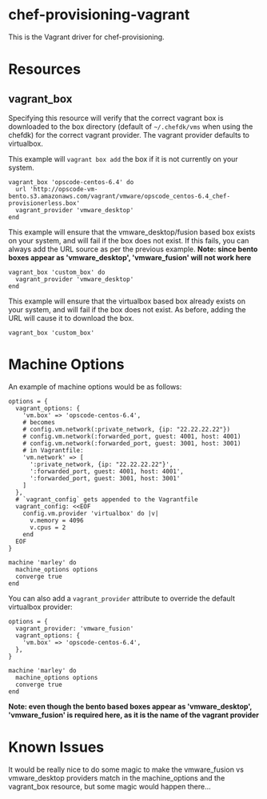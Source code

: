 # chef-provisioning-vagrant

This is the Vagrant driver for chef-provisioning.

# Resources

## vagrant_box

Specifying this resource will verify that the correct vagrant box is downloaded to the box directory (default of ```~/.chefdk/vms``` when using the chefdk) for the correct vagrant provider. The vagrant provider defaults to virtualbox.

This example will ```vagrant box add``` the box if it is not currently on your system.
```
vagrant_box 'opscode-centos-6.4' do
  url 'http://opscode-vm-bento.s3.amazonaws.com/vagrant/vmware/opscode_centos-6.4_chef-provisionerless.box'
  vagrant_provider 'vmware_desktop'
end
```
This example will ensure that the vmware_desktop/fusion based box exists on your system, and will fail if the box does not exist. If this fails, you can always add the URL source as per the previous example. **Note: since bento boxes appear as 'vmware_desktop', 'vmware_fusion' will not work here**
```
vagrant_box 'custom_box' do
  vagrant_provider 'vmware_desktop'
end
```
This example will ensure that the virtualbox based box already exists on your system, and will fail if the box does not exist. As before, adding the URL will cause it to download the box.
```
vagrant_box 'custom_box'
```
# Machine Options

An example of machine options would be as follows:
```
options = {
  vagrant_options: {
    'vm.box' => 'opscode-centos-6.4',
    # becomes 
    # config.vm.network(:private_network, {ip: "22.22.22.22"})
    # config.vm.network(:forwarded_port, guest: 4001, host: 4001)
    # config.vm.network(:forwarded_port, guest: 3001, host: 3001)
    # in Vagrantfile:
    'vm.network' => [
      ':private_network, {ip: "22.22.22.22"}',
      ':forwarded_port, guest: 4001, host: 4001',
      ':forwarded_port, guest: 3001, host: 3001'
    ]
  },
  # `vagrant_config` gets appended to the Vagrantfile
  vagrant_config: <<EOF
    config.vm.provider 'virtualbox' do |v|
      v.memory = 4096
      v.cpus = 2
    end
  EOF
}

machine 'marley' do
  machine_options options
  converge true
end
```
You can also add a ```vagrant_provider``` attribute to override the default virtualbox provider:
```
options = {
  vagrant_provider: 'vmware_fusion'
  vagrant_options: {
    'vm.box' => 'opscode-centos-6.4',
  },
}

machine 'marley' do
  machine_options options
  converge true
end
```
**Note: even though the bento based boxes appear as 'vmware_desktop', 'vmware_fusion' is required here, as it is the name of the vagrant provider**

# Known Issues
It would be really nice to do some magic to make the vmware_fusion vs vmware_desktop providers match in the machine_options and the vagrant_box resource, but some magic would happen there...
